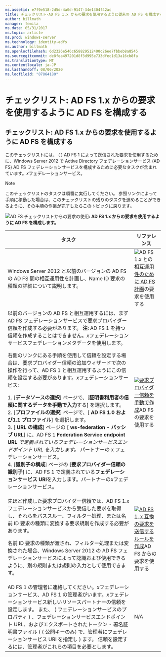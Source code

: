 ```yaml
---
ms.assetid: e7f9e518-2d5d-4a0d-9147-34e1304f42ac
title: チェックリスト-AD FS 1.x からの要求を使用するように従来の AD FS を構成する
author: billmath
manager: femila
ms.date: 05/31/2017
ms.topic: article
ms.prod: windows-server
ms.technology: identity-adfs
ms.author: billmath
ms.openlocfilehash: 6d2326e546c658829512400c26ee7fbbeb8a8545
ms.sourcegitcommit: de8fea497201d8f3d995e733dfec1d13a16cb8fa
ms.translationtype: MT
ms.contentlocale: ja-JP
ms.lasthandoff: 08/06/2020
ms.locfileid: "87864180"
---
```

# <a name="checklist-configuring-ad-fs--to-consume-claims-from-ad-fs-1x"></a>チェックリスト: AD FS 1.x からの要求を使用するように AD FS を構成する


## <a name="checklist-configuring-ad-fs-to-consume-claims-from-adfs1x"></a>チェックリスト: AD FS 1.x からの要求を使用するように AD FS を構成する
このチェックリストには、 \( \) AD FS 1 によって送信された要求を使用するために、Windows Server 2012 で Active Directory フェデレーションサービス (AD FS) AD FS フェデレーションサービスを構成するために必要なタスクが含まれています。*x*フェデレーションサービス。

> [!NOTE]
> このチェックリストのタスクは順番に実行してください。 参照リンクによって手順に移動した場合は、このチェックリストの残りのタスクを進めることができるように、その手順の作業が完了したらこのトピックに戻ります。

![AD FS チェックリストからの要求の使用](media/2b05dce3-938f-4168-9b8f-1f4398cbdb9b.gif)**: AD FS 1.x からの要求を使用するように AD FS を構成します。**

|タスク|リファレンス|
|--------|-------------|
|Windows Server 2012 と以前のバージョンの AD FS の AD FS 間の相互運用性を計画し、Name ID 要求の種類の詳細について説明します。|![AD FS 1.x との](media/faa393df-4856-4431-9eda-4f4e5be72a90.gif)[相互運用性のために AD FS 計画](/previous-versions/windows/it-pro/windows-server-2012-R2-and-2012/ff678040(v=ws.11))の要求を使用する|
| 以前のバージョンの AD FS と相互運用するには、まず AD FS フェデレーションサービスで要求プロバイダー信頼を作成する必要があります。 **注:** AD FS 1 を持つ信頼を作成することはできません。*x*フェデレーションサービスフェデレーションメタデータを使用します。<p>右側のリンクにある手順を使用して信頼を設定する場合は、要求プロバイダー信頼の追加ウィザードで次の操作を行って、AD FS 1 と相互運用するようにこの信頼を設定する必要があります。*x*フェデレーションサービス:<p>1. [**データソースの選択**] ページで、[**証明書利用者の信頼に関するデータを手動で入力**する] を選択します。<br />2. [**プロファイルの選択**] ページで、[ **AD FS 1.0 および1.1 プロファイル**] を選択します。<br />3. [ **URL の構成**] ページの [ **ws-federation \- パッシブ URL**] に、AD FS 1 **Federation Service endpoint URL** *で定義されているフェデレーションサービスエンドポイント URL を入力します。* パートナーの x フェデレーションサービス。<br />4. [**識別子の構成**] ページの [**要求プロバイダー信頼の識別子**] に、AD FS 1 で定義されている**フェデレーションサービス URI**を入力します。パートナーの*x*フェデレーションサービス。|![](media/faa393df-4856-4431-9eda-4f4e5be72a90.gif)[要求プロバイダー信頼を手動で作成](../../ad-fs/operations/Create-a-Claims-Provider-Trust.md)AD FS の要求を使用する|
| 先ほど作成した要求プロバイダー信頼では、AD FS 1.x フェデレーションサービスから受信した要求を取得し、それらをパススルー、フィルター処理、または名前 ID 要求の種類に変換する要求規則を作成する必要があります。<p>名前 ID 要求の種類が渡され、フィルター処理または変換された場合、Windows Server 2012 の AD FS フェデレーションサービスによって認識および使用できるように、別の規則または規則の入力として使用できます。|![](media/faa393df-4856-4431-9eda-4f4e5be72a90.gif)[AD FS 1. x 互換の要求を送信するルールを作成](../../ad-fs/operations/Create-a-Rule-to-Send-an-AD-FS-1x-Compatible-Claim.md)AD FS からの要求を使用する|
| AD FS 1 の管理者に連絡してください。*x*フェデレーションサービス、AD FS 1 の管理者がいます。*x*フェデレーションサービス新しいリソースパートナーの信頼を設定します。 また、 \( フェデレーションサービスのプロパティ \) 、フェデレーションサービスエンドポイント URL、およびエクスポートされたトークン \- 署名証明書ファイル ( \( 公開キーのみ) で、管理者にフェデレーションサービス URI を指定し \) ます。 信頼を設定するには、管理者がこれらの項目を必要とします。|N\/A|
